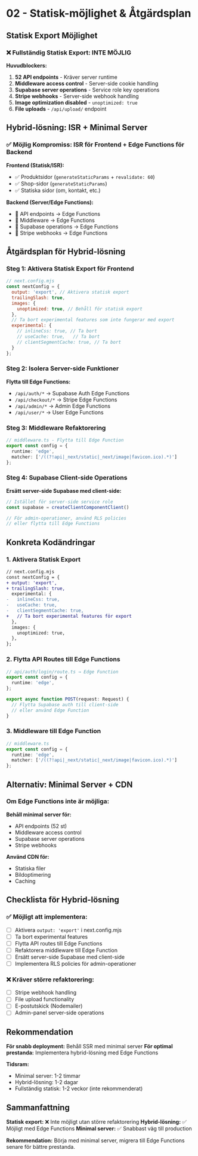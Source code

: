 # 02 - Statisk-möjlighet & Åtgärdsplan

## Statisk Export Möjlighet

### ❌ Fullständig Statisk Export: INTE MÖJLIG

**Huvudblockers:**
1. **52 API endpoints** - Kräver server runtime
2. **Middleware access control** - Server-side cookie handling
3. **Supabase server operations** - Service role key operations
4. **Stripe webhooks** - Server-side webhook handling
5. **Image optimization disabled** - `unoptimized: true`
6. **File uploads** - `/api/upload/` endpoint

## Hybrid-lösning: ISR + Minimal Server

### ✅ Möjlig Kompromiss: ISR för Frontend + Edge Functions för Backend

**Frontend (Statisk/ISR):**
- ✅ Produktsidor (`generateStaticParams` + `revalidate: 60`)
- ✅ Shop-sidor (`generateStaticParams`)
- ✅ Statiska sidor (om, kontakt, etc.)

**Backend (Server/Edge Functions):**
- 🔄 API endpoints → Edge Functions
- 🔄 Middleware → Edge Functions
- 🔄 Supabase operations → Edge Functions
- 🔄 Stripe webhooks → Edge Functions

## Åtgärdsplan för Hybrid-lösning

### Steg 1: Aktivera Statisk Export för Frontend
```javascript
// next.config.mjs
const nextConfig = {
  output: 'export', // Aktivera statisk export
  trailingSlash: true,
  images: {
    unoptimized: true, // Behåll för statisk export
  },
  // Ta bort experimental features som inte fungerar med export
  experimental: {
    // inlineCss: true, // Ta bort
    // useCache: true,   // Ta bort
    // clientSegmentCache: true, // Ta bort
  }
};
```

### Steg 2: Isolera Server-side Funktioner
**Flytta till Edge Functions:**
- `/api/auth/*` → Supabase Auth Edge Functions
- `/api/checkout/*` → Stripe Edge Functions  
- `/api/admin/*` → Admin Edge Functions
- `/api/user/*` → User Edge Functions

### Steg 3: Middleware Refaktorering
```typescript
// middleware.ts - Flytta till Edge Function
export const config = {
  runtime: 'edge',
  matcher: ['/((?!api|_next/static|_next/image|favicon.ico).*)']
};
```

### Steg 4: Supabase Client-side Operations
**Ersätt server-side Supabase med client-side:**
```typescript
// Istället för server-side service role
const supabase = createClientComponentClient()

// För admin-operationer, använd RLS policies
// eller flytta till Edge Functions
```

## Konkreta Kodändringar

### 1. Aktivera Statisk Export
```diff
// next.config.mjs
const nextConfig = {
+ output: 'export',
+ trailingSlash: true,
  experimental: {
-   inlineCss: true,
-   useCache: true,
-   clientSegmentCache: true,
+   // Ta bort experimental features för export
  },
  images: {
    unoptimized: true,
  },
};
```

### 2. Flytta API Routes till Edge Functions
```typescript
// api/auth/login/route.ts → Edge Function
export const config = {
  runtime: 'edge',
};

export async function POST(request: Request) {
  // Flytta Supabase auth till client-side
  // eller använd Edge Function
}
```

### 3. Middleware till Edge Function
```typescript
// middleware.ts
export const config = {
  runtime: 'edge',
  matcher: ['/((?!api|_next/static|_next/image|favicon.ico).*)']
};
```

## Alternativ: Minimal Server + CDN

### Om Edge Functions inte är möjliga:

**Behåll minimal server för:**
- API endpoints (52 st)
- Middleware access control
- Supabase server operations
- Stripe webhooks

**Använd CDN för:**
- Statiska filer
- Bildoptimering
- Caching

## Checklista för Hybrid-lösning

### ✅ Möjligt att implementera:
- [ ] Aktivera `output: 'export'` i next.config.mjs
- [ ] Ta bort experimental features
- [ ] Flytta API routes till Edge Functions
- [ ] Refaktorera middleware till Edge Function
- [ ] Ersätt server-side Supabase med client-side
- [ ] Implementera RLS policies för admin-operationer

### ❌ Kräver större refaktorering:
- [ ] Stripe webhook handling
- [ ] File upload functionality
- [ ] E-postutskick (Nodemailer)
- [ ] Admin-panel server-side operations

## Rekommendation

**För snabb deployment:** Behåll SSR med minimal server
**För optimal prestanda:** Implementera hybrid-lösning med Edge Functions

**Tidsram:**
- Minimal server: 1-2 timmar
- Hybrid-lösning: 1-2 dagar
- Fullständig statisk: 1-2 veckor (inte rekommenderat)

## Sammanfattning

**Statisk export:** ❌ Inte möjligt utan större refaktorering
**Hybrid-lösning:** ✅ Möjligt med Edge Functions
**Minimal server:** ✅ Snabbast väg till production

**Rekommendation:** Börja med minimal server, migrera till Edge Functions senare för bättre prestanda.
